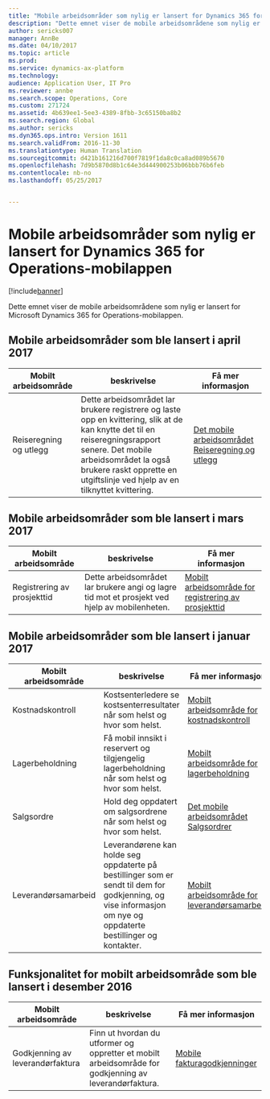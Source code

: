 ```yaml
---
title: "Mobile arbeidsområder som nylig er lansert for Dynamics 365 for Operations-mobilappen"
description: "Dette emnet viser de mobile arbeidsområdene som nylig er lansert for Microsoft Dynamics 365 for Operations-mobilappen."
author: sericks007
manager: AnnBe
ms.date: 04/10/2017
ms.topic: article
ms.prod: 
ms.service: dynamics-ax-platform
ms.technology: 
audience: Application User, IT Pro
ms.reviewer: annbe
ms.search.scope: Operations, Core
ms.custom: 271724
ms.assetid: 4b639ee1-5ee3-4389-8fbb-3c65150ba8b2
ms.search.region: Global
ms.author: sericks
ms.dyn365.ops.intro: Version 1611
ms.search.validFrom: 2016-11-30
ms.translationtype: Human Translation
ms.sourcegitcommit: d421b161216d700f7819f1da8c0ca8ad089b5670
ms.openlocfilehash: 7d9b5870d8b1c64e3d444900253b06bbb76b6feb
ms.contentlocale: nb-no
ms.lasthandoff: 05/25/2017


---
```


# <a name="mobile-workspaces-recently-released-for-the-dynamics-365-for-operations-mobile-app"></a>Mobile arbeidsområder som nylig er lansert for Dynamics 365 for Operations-mobilappen

[!include[banner](../includes/banner.md)]



Dette emnet viser de mobile arbeidsområdene som nylig er lansert for Microsoft Dynamics 365 for Operations-mobilappen.

<a name="mobile-workspaces-that-were-released-in-april-2017"></a>Mobile arbeidsområder som ble lansert i april 2017
--------------------------------------------------

| Mobilt arbeidsområde   | beskrivelse                                                                                                                                                                                                      | Få mer informasjon                                                                                                      |
|--------------------|------------------------------------------------------------------------------------------------------------------------------------------------------------------------------------------------------------------|-----------------------------------------------------------------------------------------------------------------|
| Reiseregning og utlegg | Dette arbeidsområdet lar brukere registrere og laste opp en kvittering, slik at de kan knytte det til en reiseregningsrapport senere. Det mobile arbeidsområdet la også brukere raskt opprette en utgiftslinje ved hjelp av en tilknyttet kvittering. | [Det mobile arbeidsområdet Reiseregning og utlegg](/dynamics365/operations/financials/expense-management/expense-management-mobile-workspace) |

## <a name="mobile-workspaces-that-were-released-in-march-2017"></a>Mobile arbeidsområder som ble lansert i mars 2017
| Mobilt arbeidsområde   | beskrivelse                                                                                   | Få mer informasjon                                                                                                                                                                              |
|--------------------|-----------------------------------------------------------------------------------------------|-----------------------------------------------------------------------------------------------------------------------------------------------------------------------------------------|
| Registrering av prosjekttid | Dette arbeidsområdet lar brukere angi og lagre tid mot et prosjekt ved hjelp av mobilenheten. | [Mobilt arbeidsområde for registrering av prosjekttid](/dynamics365/operations/financials/project-management/project-time-entry-mobile-workspace) |

## <a name="mobile-workspaces-that-were-released-in-january-2017"></a>Mobile arbeidsområder som ble lansert i januar 2017
| Mobilt arbeidsområde     | beskrivelse                                                                                                                                                                         | Få mer informasjon                                                                                                                                                        |
|----------------------|-------------------------------------------------------------------------------------------------------------------------------------------------------------------------------------|-------------------------------------------------------------------------------------------------------------------------------------------------------------------|
| Kostnadskontroll     | Kostsenterledere se kostsenterresultater når som helst og hvor som helst.                                                                                               | [Mobilt arbeidsområde for kostnadskontroll](/dynamics365/operations/financials/cost-accounting/cost-controlling-mobile-workspace)         |
| Lagerbeholdning     | Få mobil innsikt i reservert og tilgjengelig lagerbeholdning når som helst og hvor som helst.                                                                                                    | [Mobilt arbeidsområde for lagerbeholdning](/dynamics365/operations/supply-chain/production-control/inventory-on-hand-mobile-workspace)       |
| Salgsordre         | Hold deg oppdatert om salgsordrene når som helst og hvor som helst.                                                                                                                          | [Det mobile arbeidsområdet Salgsordrer](/dynamics365/operations/supply-chain/production-control/sales-orders-mobile-workspace)                 |
| Leverandørsamarbeid | Leverandørene kan holde seg oppdaterte på bestillinger som er sendt til dem for godkjenning, og vise informasjon om nye og oppdaterte bestillinger og kontakter. | [Mobilt arbeidsområde for leverandørsamarbeid](/dynamics365/operations/supply-chain/procurement/vendor-collaboration-mobile-workspace) |

## <a name="mobile-workspace-functionality-that-was-released-in-december-2016"></a>Funksjonalitet for mobilt arbeidsområde som ble lansert i desember 2016
| Mobilt arbeidsområde        | beskrivelse                                                                    | Få mer informasjon                                                                                                            |
|-------------------------|--------------------------------------------------------------------------------|-----------------------------------------------------------------------------------------------------------------------|
| Godkjenning av leverandørfaktura | Finn ut hvordan du utformer og oppretter et mobilt arbeidsområde for godkjenning av leverandørfaktura. | [Mobile fakturagodkjenninger](/dynamics365/operations/financials/accounts-payable/mobile-invoice-approvals) |







